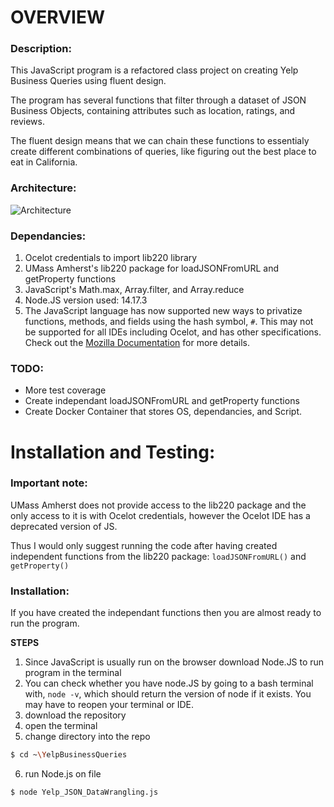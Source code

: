 # OVERVIEW
### **Description:**
This JavaScript program is a refactored class project on creating Yelp Business Queries using fluent design. 

The program has several functions that filter through a dataset of JSON Business Objects, containing attributes such as location, ratings, and reviews.

The fluent design means that we can chain these functions to essentialy create different combinations of queries, like figuring out the best place to eat in California.
### **Architecture**:
![Architecture](https://lucid.app/publicSegments/view/3f32e049-8949-43e5-831e-c697c63a44a7/image.png)
### **Dependancies**:
1. Ocelot credentials to import lib220 library
1. UMass Amherst's lib220 package for loadJSONFromURL and getProperty functions
1. JavaScript's Math.max, Array.filter, and Array.reduce 
1. Node.JS version used: 14.17.3
1. The JavaScript language has now supported new ways to privatize functions, methods, and fields using the hash symbol, ``#``. This may not be supported for all IDEs including Ocelot, and has other specifications. Check out the [Mozilla Documentation](https://developer.mozilla.org/en-US/docs/Web/JavaScript/Reference/Classes/Private_class_fields) for more details.
### **TODO**:
- More test coverage
- Create independant loadJSONFromURL and getProperty functions
- Create Docker Container that stores OS, dependancies, and Script.
# Installation and Testing:
### **Important note**:
UMass Amherst does not provide access to the lib220 package and the only access to it is with Ocelot credentials, however the Ocelot IDE has a deprecated version of JS. 

Thus I would only suggest running the code after having created independent functions from the lib220 package: ``loadJSONFromURL()`` and ``getProperty()``
### **Installation**:
If you have created the independant functions then you are almost ready to run the program.

**STEPS**
1. Since JavaScript is usually run on the browser download Node.JS to run program  in the terminal
2. You can check whether you have node.JS by going to a bash terminal with, ```node -v```, which should return the version of node if it exists. You may have to reopen your terminal or IDE.
3. download the repository
4. open the terminal
5. change directory into the repo
```BASH
$ cd ~\YelpBusinessQueries
```
6. run Node.js on file
```BASH
$ node Yelp_JSON_DataWrangling.js 
```
